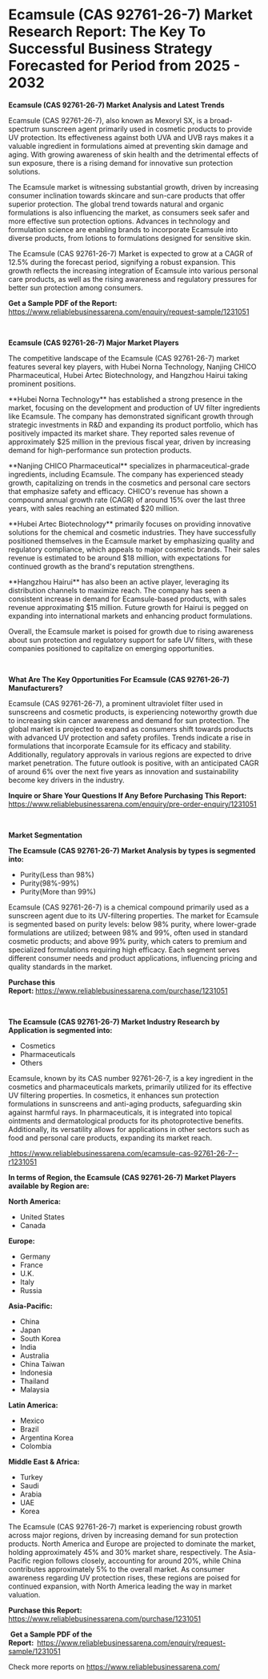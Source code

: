 <p><h1>Ecamsule (CAS 92761-26-7) Market Research Report: The Key To Successful Business Strategy Forecasted for Period from 2025 - 2032</h1></p><p><strong>Ecamsule (CAS 92761-26-7) Market Analysis and Latest Trends</strong></p>
<p><p>Ecamsule (CAS 92761-26-7), also known as Mexoryl SX, is a broad-spectrum sunscreen agent primarily used in cosmetic products to provide UV protection. Its effectiveness against both UVA and UVB rays makes it a valuable ingredient in formulations aimed at preventing skin damage and aging. With growing awareness of skin health and the detrimental effects of sun exposure, there is a rising demand for innovative sun protection solutions.</p><p>The Ecamsule market is witnessing substantial growth, driven by increasing consumer inclination towards skincare and sun-care products that offer superior protection. The global trend towards natural and organic formulations is also influencing the market, as consumers seek safer and more effective sun protection options. Advances in technology and formulation science are enabling brands to incorporate Ecamsule into diverse products, from lotions to formulations designed for sensitive skin.</p><p>The Ecamsule (CAS 92761-26-7) Market is expected to grow at a CAGR of 12.5% during the forecast period, signifying a robust expansion. This growth reflects the increasing integration of Ecamsule into various personal care products, as well as the rising awareness and regulatory pressures for better sun protection among consumers.</p></p>
<p><strong>Get a Sample PDF of the Report:&nbsp;</strong> <a href="https://www.reliablebusinessarena.com/enquiry/request-sample/1231051?utm_campaign=2120&utm_medium=2&utm_source=Github&utm_content=ia&utm_term=03022025&utm_id=ecamsule-cas-92761-26-7">https://www.reliablebusinessarena.com/enquiry/request-sample/1231051</a></p>
<p>&nbsp;</p>
<p><strong>Ecamsule (CAS 92761-26-7) Major Market Players</strong></p>
<p><p>The competitive landscape of the Ecamsule (CAS 92761-26-7) market features several key players, with Hubei Norna Technology, Nanjing CHICO Pharmaceutical, Hubei Artec Biotechnology, and Hangzhou Hairui taking prominent positions.</p><p>**Hubei Norna Technology** has established a strong presence in the market, focusing on the development and production of UV filter ingredients like Ecamsule. The company has demonstrated significant growth through strategic investments in R&D and expanding its product portfolio, which has positively impacted its market share. They reported sales revenue of approximately $25 million in the previous fiscal year, driven by increasing demand for high-performance sun protection products.</p><p>**Nanjing CHICO Pharmaceutical** specializes in pharmaceutical-grade ingredients, including Ecamsule. The company has experienced steady growth, capitalizing on trends in the cosmetics and personal care sectors that emphasize safety and efficacy. CHICO's revenue has shown a compound annual growth rate (CAGR) of around 15% over the last three years, with sales reaching an estimated $20 million.</p><p>**Hubei Artec Biotechnology** primarily focuses on providing innovative solutions for the chemical and cosmetic industries. They have successfully positioned themselves in the Ecamsule market by emphasizing quality and regulatory compliance, which appeals to major cosmetic brands. Their sales revenue is estimated to be around $18 million, with expectations for continued growth as the brand's reputation strengthens.</p><p>**Hangzhou Hairui** has also been an active player, leveraging its distribution channels to maximize reach. The company has seen a consistent increase in demand for Ecamsule-based products, with sales revenue approximating $15 million. Future growth for Hairui is pegged on expanding into international markets and enhancing product formulations.</p><p>Overall, the Ecamsule market is poised for growth due to rising awareness about sun protection and regulatory support for safe UV filters, with these companies positioned to capitalize on emerging opportunities.</p></p>
<p>&nbsp;</p>
<p><strong>What Are The Key Opportunities For Ecamsule (CAS 92761-26-7) Manufacturers?</strong></p>
<p><p>Ecamsule (CAS 92761-26-7), a prominent ultraviolet filter used in sunscreens and cosmetic products, is experiencing noteworthy growth due to increasing skin cancer awareness and demand for sun protection. The global market is projected to expand as consumers shift towards products with advanced UV protection and safety profiles. Trends indicate a rise in formulations that incorporate Ecamsule for its efficacy and stability. Additionally, regulatory approvals in various regions are expected to drive market penetration. The future outlook is positive, with an anticipated CAGR of around 6% over the next five years as innovation and sustainability become key drivers in the industry.</p></p>
<p><strong>Inquire or Share Your Questions If Any Before Purchasing This Report:</strong> <a href="https://www.reliablebusinessarena.com/enquiry/pre-order-enquiry/1231051?utm_campaign=2120&utm_medium=2&utm_source=Github&utm_content=ia&utm_term=03022025&utm_id=ecamsule-cas-92761-26-7">https://www.reliablebusinessarena.com/enquiry/pre-order-enquiry/1231051</a></p>
<p>&nbsp;</p>
<p><strong>Market Segmentation</strong></p>
<p><strong>The Ecamsule (CAS 92761-26-7) Market Analysis by types is segmented into:</strong></p>
<p><ul><li>Purity(Less than 98%)</li><li>Purity(98%-99%)</li><li>Purity(More than 99%)</li></ul></p>
<p><p>Ecamsule (CAS 92761-26-7) is a chemical compound primarily used as a sunscreen agent due to its UV-filtering properties. The market for Ecamsule is segmented based on purity levels: below 98% purity, where lower-grade formulations are utilized; between 98% and 99%, often used in standard cosmetic products; and above 99% purity, which caters to premium and specialized formulations requiring high efficacy. Each segment serves different consumer needs and product applications, influencing pricing and quality standards in the market.</p></p>
<p><strong>Purchase this Report:&nbsp;</strong><a href="https://www.reliablebusinessarena.com/purchase/1231051?utm_campaign=2120&utm_medium=2&utm_source=Github&utm_content=ia&utm_term=03022025&utm_id=ecamsule-cas-92761-26-7">https://www.reliablebusinessarena.com/purchase/1231051</a></p>
<p>&nbsp;</p>
<p><strong>The Ecamsule (CAS 92761-26-7) Market Industry Research by Application is segmented into:</strong></p>
<p><ul><li>Cosmetics</li><li>Pharmaceuticals</li><li>Others</li></ul></p>
<p><p>Ecamsule, known by its CAS number 92761-26-7, is a key ingredient in the cosmetics and pharmaceuticals markets, primarily utilized for its effective UV filtering properties. In cosmetics, it enhances sun protection formulations in sunscreens and anti-aging products, safeguarding skin against harmful rays. In pharmaceuticals, it is integrated into topical ointments and dermatological products for its photoprotective benefits. Additionally, its versatility allows for applications in other sectors such as food and personal care products, expanding its market reach.</p></p>
<p><a href="https://www.reliablebusinessarena.com/ecamsule-cas-92761-26-7--r1231051?utm_campaign=2120&utm_medium=2&utm_source=Github&utm_content=ia&utm_term=03022025&utm_id=ecamsule-cas-92761-26-7">&nbsp;https://www.reliablebusinessarena.com/ecamsule-cas-92761-26-7--r1231051</a></p>
<p><strong>In terms of Region, the Ecamsule (CAS 92761-26-7) Market Players available by Region are:</strong></p>
<p>
    <p> <strong> North America: </strong>
        <ul>
            <li>United States</li>
            <li>Canada</li>
        </ul>
        </p> 
    <p> <strong> Europe: </strong>
        <ul>
            <li>Germany</li>
            <li>France</li>
            <li>U.K.</li>
            <li>Italy</li>
            <li>Russia</li>
        </ul>
        </p> 
    <p> <strong> Asia-Pacific: </strong>
        <ul>
            <li>China</li>
            <li>Japan</li>
            <li>South Korea</li>
            <li>India</li>
            <li>Australia</li>
            <li>China Taiwan</li>
            <li>Indonesia</li>
            <li>Thailand</li>
            <li>Malaysia</li>
        </ul>
        </p> 
    <p> <strong> Latin America: </strong>
        <ul>
            <li>Mexico</li>
            <li>Brazil</li>
            <li>Argentina Korea</li>
            <li>Colombia</li>
        </ul>
        </p> 
    <p> <strong> Middle East & Africa: </strong>
        <ul>
            <li>Turkey</li>
            <li>Saudi</li>
            <li>Arabia</li>
            <li>UAE</li>
            <li>Korea</li>
        </ul>
    </p>
    </p>
<p><p>The Ecamsule (CAS 92761-26-7) market is experiencing robust growth across major regions, driven by increasing demand for sun protection products. North America and Europe are projected to dominate the market, holding approximately 45% and 30% market share, respectively. The Asia-Pacific region follows closely, accounting for around 20%, while China contributes approximately 5% to the overall market. As consumer awareness regarding UV protection rises, these regions are poised for continued expansion, with North America leading the way in market valuation.</p></p>
<p><strong>Purchase this Report: </strong><a href="https://www.reliablebusinessarena.com/purchase/1231051?utm_campaign=2120&utm_medium=2&utm_source=Github&utm_content=ia&utm_term=03022025&utm_id=ecamsule-cas-92761-26-7">https://www.reliablebusinessarena.com/purchase/1231051</a></p>
<p>&nbsp;<strong>Get a Sample PDF of the Report:&nbsp;&nbsp;</strong><a href="https://www.reliablebusinessarena.com/enquiry/request-sample/1231051?utm_campaign=2120&utm_medium=2&utm_source=Github&utm_content=ia&utm_term=03022025&utm_id=ecamsule-cas-92761-26-7">https://www.reliablebusinessarena.com/enquiry/request-sample/1231051</a></p>
<p><strong></strong></p>
<p>Check more reports on <a href="https://www.reliablebusinessarena.com/?utm_campaign=2120&utm_medium=2&utm_source=Github&utm_content=ia&utm_term=03022025&utm_id=ecamsule-cas-92761-26-7">https://www.reliablebusinessarena.com/</a></p>